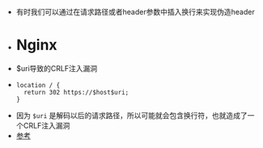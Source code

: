 - 有时我们可以通过在请求路径或者header参数中插入换行来实现伪造header
- # Nginx
- $uri导致的CRLF注入漏洞
- ```
  location / {
    return 302 https://$host$uri;
  }
  ```
- 因为 `$uri` 是解码以后的请求路径，所以可能就会包含换行符，也就造成了一个CRLF注入漏洞
- [参考](https://www.leavesongs.com/PENETRATION/nginx-insecure-configuration.html)